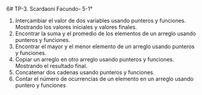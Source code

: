 6# TP-3. Scardaoni Facundo- 5-1°

1. Intercambiar el valor de dos variables usando punteros y funciones.
Mostrando los valores iniciales y valores finales.
2. Encontrar la suma y el promedio de los elementos de un arreglo usando
punteros y funciones.
3. Encontrar el mayor y el menor elemento de un arreglo usando punteros y
funciones.
4. Copiar un arreglo en otro arreglo usando punteros y funciones. Mostrando
el resultado final.
5. Concatenar dos cadenas usando punteros y funciones.
6. Contar el número de ocurrencias de un elemento en un arreglo usando
puntero y funciones
